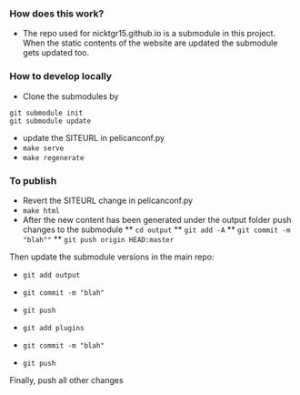 ### How does this work?

* The repo used for nicktgr15.github.io is a submodule in this project. When the static contents of the website 
are updated the submodule gets updated too.

### How to develop locally

* Clone the submodules by 
```
git submodule init 
git submodule update
```
* update the SITEURL in pelicanconf.py
* `make serve`
* `make regenerate`

### To publish
* Revert the SITEURL change in pelicanconf.py
* `make html`
* After the new content has been generated under the output folder push changes to the submodule
** `cd output`
** `git add -A`
** `git commit -m "blah""`
** `git push origin HEAD:master`

Then update the submodule versions in the main repo:
* `git add output`
* `git commit -m "blah"`
* `git push`

* `git add plugins`
* `git commit -m "blah"`
* `git push`

Finally, push all other changes
